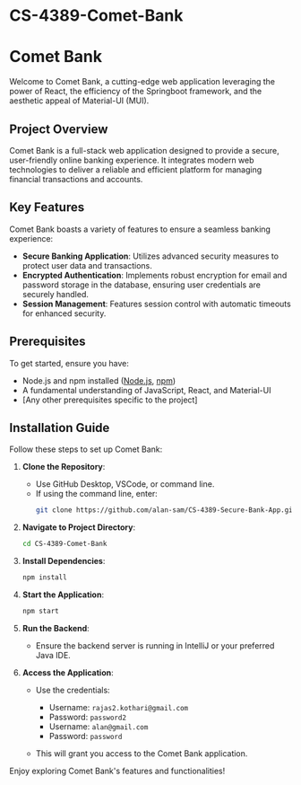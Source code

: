 # CS-4389-Comet-Bank

# Comet Bank

Welcome to Comet Bank, a cutting-edge web application leveraging the power of React, the efficiency of the Springboot framework, and the aesthetic appeal of Material-UI (MUI).

## Project Overview

Comet Bank is a full-stack web application designed to provide a secure, user-friendly online banking experience. It integrates modern web technologies to deliver a reliable and efficient platform for managing financial transactions and accounts.

## Key Features

Comet Bank boasts a variety of features to ensure a seamless banking experience:

- **Secure Banking Application**: Utilizes advanced security measures to protect user data and transactions.
- **Encrypted Authentication**: Implements robust encryption for email and password storage in the database, ensuring user credentials are securely handled.
- **Session Management**: Features session control with automatic timeouts for enhanced security.

## Prerequisites

To get started, ensure you have:

- Node.js and npm installed ([Node.js](https://nodejs.org/), [npm](https://www.npmjs.com/))
- A fundamental understanding of JavaScript, React, and Material-UI
- [Any other prerequisites specific to the project]

## Installation Guide

Follow these steps to set up Comet Bank:

1. **Clone the Repository**:
   - Use GitHub Desktop, VSCode, or command line. 
   - If using the command line, enter:
     ```bash
     git clone https://github.com/alan-sam/CS-4389-Secure-Bank-App.git
     ```

2. **Navigate to Project Directory**:
   ```bash
   cd CS-4389-Comet-Bank
   ```

3. **Install Dependencies**:
   ```bash
   npm install
   ```

4. **Start the Application**:
   ```bash
   npm start
   ```

5. **Run the Backend**:
   - Ensure the backend server is running in IntelliJ or your preferred Java IDE.

6. **Access the Application**:
   - Use the credentials:
     - Username: `rajas2.kothari@gmail.com`
     - Password: `password2`
     - Username: `alan@gmail.com`
     - Password: `password`

   - This will grant you access to the Comet Bank application.

Enjoy exploring Comet Bank's features and functionalities!
